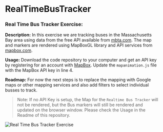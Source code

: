RealTimeBusTracker
======
### Real Time Bus Tracker Exercise:

**Description:** In this exercise we are tracking buses in the Massachusetts Bay area using data from the free API available from [mbta.com](mbta.com). The map and markers are rendered using MapBoxGL library and API services from [mapbox.com](mapbox.com).

**Usage:** Download the code repository to your computer and get an API key by registering for an account with [MapBox](mapbox.com). Update the `mapanimation.js` file with the MapBox API key in line 4. 

**Roadmap:** For now the next steps is to replace the mapping with Google maps or other mapping services and also add filters to select individual busses to track.

> Note: If no API Key is setup, the Map for the `Realtime Bus Tracker` will not be rendered, but the Bus markers will still be rendered and updated on the browser window. Please check the Usage in the Readme of this repository.

<img src="images/realtimeBusTracker.gif" alt="Real Time Bus Tracker Exercise">
